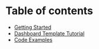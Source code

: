# Table of contents

* [Getting Started](README.md)
* [Dashboard Template Tutorial](dashboard-template-tutorial.md)
* [Code Examples](code-examples.md)

